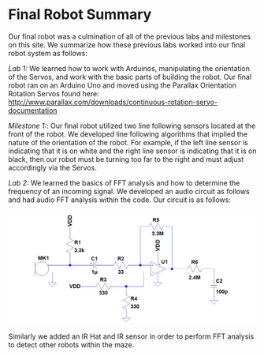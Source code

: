 # Final Robot Summary

Our final robot was a culmination of all of the previous labs and milestones on this site. We summarize how these previous labs worked into our final robot system as follows:

*Lab 1:* We learned how to work with Arduinos, manipulating the orientation of the Servos, and work with the basic parts of 
building the robot. Our final robot ran on an Arduino Uno and moved using the Parallax Orientation Rotation Servos found
here: http://www.parallax.com/downloads/continuous-rotation-servo-documentation

*Milestone 1:*: Our final robot utilized two line following sensors located at the front of the robot. We developed 
line following algorithms that implied the nature of the orientation of the robot. For example, if the 
left line sensor is indicating that it is on white and the right line sensor is indicating that it is on black, then our robot must be turning too far to the right and must adjust accordingly via the Servos.

*Lab 2:* We learned the basics of FFT analysis and how to determine the frequency of an incoming signal. We developed an audio circuit as follows and had audio FFT analysis within the code. Our circuit is as follows:

<img src=https://github.com/Blue9/ece3400-team20/blob/gh-pages/img/portfolio/MicrophoneCircuit.png width=500>

Similarly we added an IR Hat and IR sensor in order to perform FFT analysis to detect other robots within the maze. 
